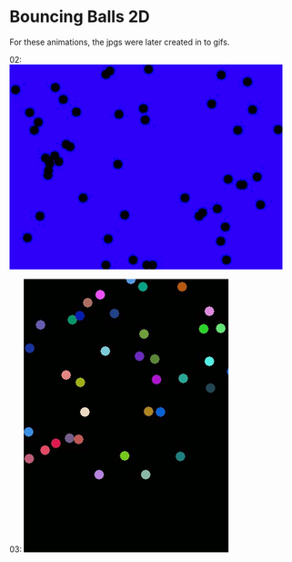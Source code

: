 # Bouncing Balls 2D

For these animations, the jpgs were later created in to gifs.

02:
<img src="https://github.com/Kinvert/Cuda-Stuff/blob/master/Simulations/Bouncing-Balls/2D/02-ChatGPT-Result.gif" width="480" height="360"/>

03:
<img src="https://github.com/Kinvert/Cuda-Stuff/blob/master/Simulations/Bouncing-Balls/2D/03-ChatGPT-Result.gif" width="360" height="480"/>
